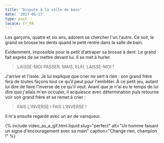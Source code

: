 ```yaml
---
title: 'Dispute à la salle de bain'
date: '2017-06-17'
type: post
locale: fr_FR
---
```


Les garçons, quatre et six ans, adorent se chercher l'un l'autre. Ce soir, le grand se brosse les dents quand le petit rentre dans la salle de bain.

<!-- more -->

Évidemment, impossible pour le petit d'attraper sa brosse à dent. Le grand fait exprès de se mettre devant lui. Il se met à hurler.

> LAISSE-MOI PASSER, MAIS, EUH, LAISSE-MOI !

J'arrive et l'isole. Je lui explique que crier ne sert à rien : son grand frère fera de toutes façons tout ce qu'il peut pour l'embêter. À ce petit jeu, autant lui dire de faire l'inverse de ce qu'il veut. Avant que je n'ai eu le temps de lui dire que j'allais m'en occuper, il acquiesce avec détermination puis retourne voir son grand frère et se remet à crier :

> FAIS L'INVERSE ! FAIS L'INVERSE !

Il m'a ensuite regardé avec un air de vainqueur.

{% include video_as_a_gif.html.liquid
    slug="perfect"
    alt="Un homme faisant un signe d'encouragement avec sa main"
    caption="Change rien, champion !"
%}